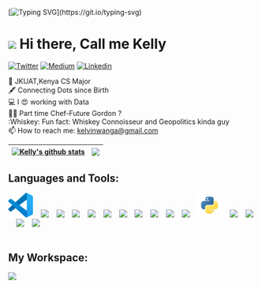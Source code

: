 <!--
**kellywanga/kellywanga** is a ✨ _special_ ✨ repository because its `README.md` (this file) appears on your GitHub profile.

Here are some ideas to get you started:

- 🔭 I’m currently working on ...
- 🌱 I’m currently learning ...
- 👯 I’m looking to collaborate on ...
- 🤔 I’m looking for help with ...
- 💬 Ask me about ...
- 📫 How to reach me: ...
- 😄 Pronouns: ...
- ⚡ Fun fact: ...
-->
[![Typing SVG](https://readme-typing-svg.herokuapp.com?font=Courier+new&color=%23808080&size=40&width=800&duration=6969&lines=Welcome+to+my+profile!)](https://git.io/typing-svg)
# <img src="https://raw.githubusercontent.com/iampavangandhi/iampavangandhi/master/gifs/Hi.gif" width="30px"> Hi there, Call me Kelly 

[![Twitter](https://img.shields.io/badge/Twitter-1DA1F2?style=for-the-badge&logo=twitter&logoColor=white&link=https://twitter.com/@Kelly_obara)](https://twitter.com/@Kelly_obara)
[![Medium](https://img.shields.io/badge/Medium-black?style=for-the-badge&logo=medium&logoColor=white&link=https://medium.com/@kelvinwanga)](https://medium.com/@kelvinwanga)
[![Linkedin](https://img.shields.io/badge/LinkedIn-blue?style=for-the-badge&logo=linkedin&labelColor=blue&link=https://www.linkedin.com/in/kelvinobara/)](https://www.linkedin.com/in/kevin-feng-87a174202/)

:school: JKUAT,Kenya CS Major</br>
:fountain_pen: Connecting Dots since Birth</br>
:computer: I :heart_eyes: working with Data</br>
:meat_on_bone::poultry_leg: Part time Chef-Future Gordon ?</br>
:Whiskey: Fun fact: Whiskey Connoisseur and Geopolitics kinda guy</br>
:mailbox: How to reach me: <a href="mailto:kelvinwanga@gmail.com">kelvinwanga@gmail.com</a>

| <a href="https://github.com/anuraghazra/github-readme-stats"><img align="center" src="https://github-readme-stats.vercel.app/api?username=kellywanga&theme=github_dark&hide=contribs,issues&show_icons=true&include_all_commits=true&hide_border=true" alt="Kelly's github stats" /></a> | <a href="https://github.com/anuraghazra/github-readme-stats"><img align="center" src="https://github-readme-stats.vercel.app/api/top-langs/?username=kellywanga&theme=github_dark&layout=compact&exclude_repo=piercetheheavens.ga&hide_border=true&langs_count=6" /></a> |
| ------------- | ------------- |

## Languages and Tools:
<div>
  <img width=50px src="https://raw.githubusercontent.com/github/explore/80688e429a7d4ef2fca1e82350fe8e3517d3494d/topics/visual-studio-code/visual-studio-code.png">&nbsp;&nbsp;&nbsp;
  <img width=50px src="https://img.shields.io/badge/Python-14354C?style=for-the-badge&logo=python&logoColor=white">&nbsp;&nbsp;&nbsp;
  <img width=50px src="https://upload.wikimedia.org/wikipedia/commons/thumb/1/1d/PyCharm_Icon.svg/512px-PyCharm_Icon.svg.png">&nbsp;&nbsp;&nbsp;
  <img width=50px src="https://img.shields.io/badge/R-276DC3?style=for-the-badge&logo=r&logoColor=white">&nbsp;&nbsp;&nbsp;
  <img width=50px src="https://img.shields.io/badge/PostgreSQL-316192?style=for-the-badge&logo=postgresql&logoColor=white">&nbsp;&nbsp;&nbsp;
  <img width=50px src="https://img.shields.io/badge/MongoDB-4EA94B?style=for-the-badge&logo=mongodb&logoColor=white">&nbsp;&nbsp;&nbsp;
  <img width=50px src="https://img.shields.io/badge/MySQL-00000F?style=for-the-badge&logo=mysql&logoColor=white>&nbsp;&nbsp;&nbsp;
  <img width=50px src="https://img.shields.io/badge/Shell_Script-121011?style=for-the-badge&logo=gnu-bash&logoColor=white">&nbsp;&nbsp;&nbsp;
  <img width=50px src="https://img.shields.io/badge/Bootstrap-563D7C?style=for-the-badge&logo=bootstrap&logoColor=white">&nbsp;&nbsp;&nbsp;
  <img width=50px src="https://github.com/mongodb-js/leaf/raw/master/dist/mongodb-leaf_512x512.png">&nbsp;&nbsp;&nbsp;
  <img width=50px src="https://seeklogo.com/images/N/nodejs-logo-FBE122E377-seeklogo.com.png">&nbsp;&nbsp;&nbsp;
  <img width=50px src="https://www.freepnglogos.com/uploads/logo-mysql-png/logo-mysql-mysql-logo-png-images-are-download-crazypng-21.png">&nbsp;&nbsp;&nbsp;
  <img width=50px src="https://raw.githubusercontent.com/github/explore/80688e429a7d4ef2fca1e82350fe8e3517d3494d/topics/python/python.png">&nbsp;&nbsp;&nbsp;
  <img width=50px src="https://upload.wikimedia.org/wikipedia/commons/1/18/C_Programming_Language.svg">&nbsp;&nbsp;&nbsp;
  <img width=50px src="https://brandslogos.com/wp-content/uploads/images/large/java-logo-1.png">&nbsp;&nbsp;&nbsp;
  <img width=50px src="https://upload.wikimedia.org/wikipedia/commons/thumb/5/5f/Windows_logo_-_2012.svg/2048px-Windows_logo_-_2012.svg.png">&nbsp;&nbsp;&nbsp;
  <img width=50px src="https://cdn-icons-png.flaticon.com/512/518/518713.png">&nbsp;&nbsp;&nbsp;
</div>

</br>

## My Workspace:
[<img height=40 src="https://img.shields.io/badge/windows-%230078D6.svg?&style=for-the-badge&logo=windows&logoColor=white">](https://www.microsoft.com/en-us/windows?r=1)</br>

